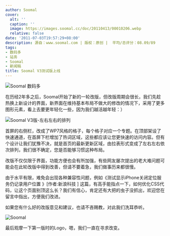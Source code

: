 ```yaml
---
author: Soomal
cover:
  alt: ''
  caption: ''
  image: https://images.soomal.cc/doc/20110413/00010206.webp
  relative: false
date: '2011-07-03T19:57:29+08:00'
description: 源自：www.soomal.com | 版权：原创 |  平均/总评分：08.09/89
tags:
- 数码多
- 站务
- Soomal
- 新闻稿
title: Soomal V3测试版上线
---
```


![Soomal 数码多](https://images.soomal.cc/doc/20110413/00010206.webp)



在历经2年多之后，Soomal开始了新的一轮改版，但改版周期会很长，我们先趁热换上新设计的界面，新界面在维持基本布局不做大的修改的情况下，采用了更多图形元素，看上去要更年轻化一些，因为我们越活越年轻：）



![Soomal V3版-左右左右的排列](https://images.soomal.cc/doc/20110703/00011910.webp)



首屏的右侧栏，改成了WP7风格的格子，每个格子对应一个专题。在顶部架设了快速通道，在首屏下栏增加了热词区域，这些都应该让您更快速的访问内容。但有个设计让我们犹豫不决，就是首页的最新更新区域，由拉表形式变成了左右左右依次排列，我们很不确定，您是否能够习惯这种布局。



改版不仅仅限于界面，功能方便也会有所加强，有些网友屡次提出的老大难问题可能会在此轮改版中得到改善，但请不要着急，我们做事历来都很慢。



由于水平有限，难免会出现各种兼容性问题，例如《测试显示iPhone关闭定位服务仍记录用户位置 》[作者:新浪科技 ]
这篇，有高手能指点一下，如何优化CSS代码，让这个页面别顶这么长？我们有信心，肯定还有大把的虫子没抓出，欢迎您在留言中指出，方便我们改进。



如果您有什么好的改版意见和建议，也请不吝赐教，对此我们洗耳恭听。



![Soomal](https://images.soomal.cc/doc/20090418/00001564.webp)

最后观摩一下第一版时的Logo，嗯，我们一直在寻求改变。